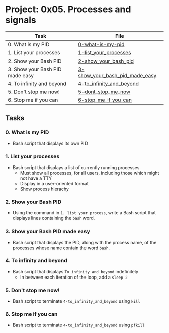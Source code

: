 # Project: 0x05. Processes and signals


| Task | File |
| ---- | ---- |
| 0. What is my PID | [0-what-is-my-pid](./0-what-is-my-pid) |
| 1. List your processes | [1-list_your_processes](./1-list_your_processes) |
| 2. Show your Bash PID | [2-show_your_bash_pid](./2-show_your_bash_pid) |
| 3. Show your Bash PID made easy | [3-show_your_bash_pid_made_easy](./3-show_your_bash_pid_made_easy) |
| 4. To infinity and beyond | [4-to_infinity_and_beyond](./4-to_infinity_and_beyond) |
| 5. Don't stop me now! | [5-dont_stop_me_now](./5-dont_stop_me_now) |
| 6. Stop me if you can | [6-stop_me_if_you_can](./6-stop_me_if_you_can) |

## Tasks
### 0. What is my PID
* Bash script that displays its own PID
### 1. List your processes
* Bash script that displays a list of currently running processes
	* Must show all processes, for all users, including those which might not have a TTY
	* Display in a user-oriented format
	* Show process hierachy
### 2. Show your Bash PID
* Using the command in `1. list your process`, write a Bash script that displays lines containing the `bash` word.
### 3. Show your Bash PID made easy
* Bash script that displays the PID, along with the process name, of the processes whose name contain the word `bash`.
### 4. To infinity and beyond
* Bash script that displays `To infinity and beyond` indefinitely
	* In between each iteration of the loop, add a `sleep 2`
### 5. Don't stop me now!
* Bash script to terminate `4-to_infinity_and_beyond` using `kill`
### 6. Stop me if you can
* Bash script to terminate `4-to_infinity_and_beyond` using `pfkill`
